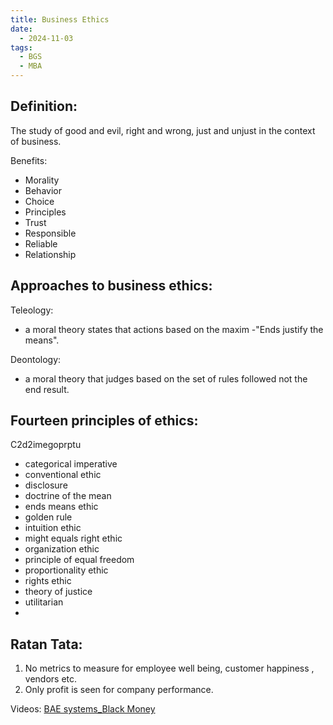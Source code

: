 ```yaml
---
title: Business Ethics
date:
  - 2024-11-03
tags:
  - BGS
  - MBA
---
```

## Definition:
The study of good and evil, right and wrong, just and unjust in the context of business.

Benefits:
- Morality
- Behavior
- Choice
- Principles
- Trust
- Responsible
- Reliable
- Relationship

##  Approaches to business ethics:

Teleology:
- a moral theory states that actions based on the maxim -"Ends justify the means".

Deontology:
- a moral theory that judges based on the set of rules followed not the end result.

## Fourteen principles of  ethics:
C2d2imegoprptu
- categorical imperative
- conventional ethic
- disclosure
- doctrine of the mean
- ends means ethic
- golden rule
- intuition ethic
- might equals right ethic
- organization ethic
- principle of equal freedom
- proportionality ethic
- rights ethic
- theory of justice
- utilitarian
- 
## Ratan Tata:
1. No metrics to measure for employee well being, customer happiness , vendors etc.
2. Only profit is seen for company performance.

Videos:
[BAE systems_Black Money](https://www.google.com/url?sa=t&source=web&rct=j&opi=89978449&url=https://www.youtube.com/watch%3Fv%3DyKSaeIKN5EU&ved=2ahUKEwiA9YK5ocKJAxV2cfUHHZEsF90QtwJ6BAgKEAI&usg=AOvVaw3_t3iYxCKax__yCu0FbhhT)

